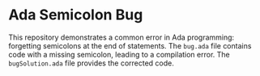 # Ada Semicolon Bug

This repository demonstrates a common error in Ada programming: forgetting semicolons at the end of statements.  The `bug.ada` file contains code with a missing semicolon, leading to a compilation error.  The `bugSolution.ada` file provides the corrected code.